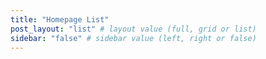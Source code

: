 ```yaml
---
title: "Homepage List"
post_layout: "list" # layout value (full, grid or list)
sidebar: "false" # sidebar value (left, right or false)
---
```


